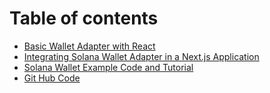 # Table of contents

* [Basic Wallet Adapter with React](README.md)
* [Integrating Solana Wallet Adapter in a Next.js Application](integrating-solana-wallet-adapter-in-a-next.js-application.md)
* [Solana Wallet Example Code and Tutorial](<README (1).md>)
* [Git Hub Code](git-hub-code.md)
